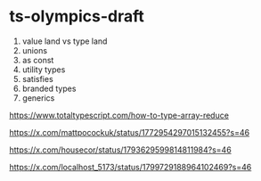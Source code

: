 # ts-olympics-draft

1. value land vs type land
2. unions
3. as const
4. utility types
5. satisfies
6. branded types
7. generics

https://www.totaltypescript.com/how-to-type-array-reduce

https://x.com/mattpocockuk/status/1772954297015132455?s=46

https://x.com/housecor/status/1793629599814811984?s=46

https://x.com/localhost_5173/status/1799729188964102469?s=46
